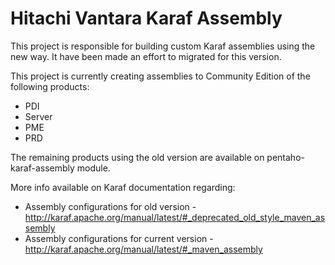 # Hitachi Vantara Karaf Assembly
This project is responsible for building custom Karaf assemblies using the new way. It have been made an effort to migrated for this version.

This project is currently creating assemblies to Community Edition of the following products:
* PDI
* Server
* PME
* PRD

The remaining products using the old version are available on pentaho-karaf-assembly module.

More info available on Karaf documentation regarding:
* Assembly configurations for old version - http://karaf.apache.org/manual/latest/#_deprecated_old_style_maven_assembly
* Assembly configurations for current version - http://karaf.apache.org/manual/latest/#_maven_assembly



